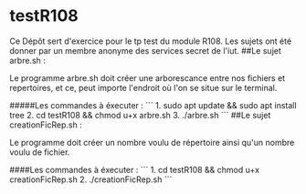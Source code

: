 # testR108
Ce Dépôt sert d'exercice pour le tp test du module R108. Les sujets ont été donner par un membre anonyme des services secret de l'iut.
##Le sujet arbre.sh :
<p>Le programme arbre.sh doit créer une arborescance entre nos fichiers et repertoires, et ce, peut importe l'endroit où l'on se situe sur le terminal.</p>
#####Les commandes à éxecuter : 
```
1. sudo apt update && sudo apt install tree
2. cd testR108 && chmod u+x arbre.sh
3. ./arbre.sh
```
##Le sujet creationFicRep.sh :
<p>Le programme doit créer un nombre voulu de répertoire ainsi qu'un nombre voulu de fichier.</p>
####Les commandes à éxecuter : 
```
1. cd testR108 && chmod u+x creationFicRep.sh
2. ./creationFicRep.sh
```
